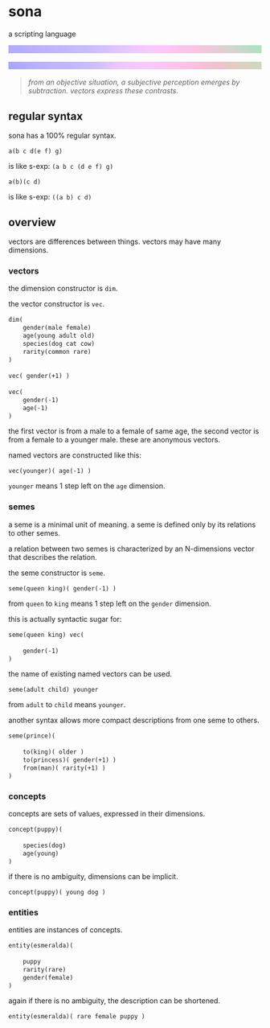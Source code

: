 


# sona

a scripting language

![](https://github.com/ThinkbotsAreFree/sona/raw/main/sona-up.png)

![](https://github.com/ThinkbotsAreFree/sona/raw/main/sona-down.png)

> *from an objective situation, a subjective perception emerges by subtraction. vectors express these contrasts.*



## regular syntax

sona has a 100% regular syntax.

```
a(b c d(e f) g)
```

is like s-exp: `(a b c (d e f) g)`

```
a(b)(c d)
```

is like s-exp: `((a b) c d)`



## overview

vectors are differences between things. vectors may have many dimensions.



### vectors

the dimension constructor is `dim`.

the vector constructor is `vec`.

```
dim(
    gender(male female)
    age(young adult old)
    species(dog cat cow)
    rarity(common rare)
)

vec( gender(+1) )

vec(
    gender(-1)
    age(-1)
)
```

the first vector is from a male to a female of same age, the second vector is from a female to a younger male. these are anonymous vectors.

named vectors are constructed like this:

```
vec(younger)( age(-1) )
```

`younger` means 1 step left on the `age` dimension.



### semes

a seme is a minimal unit of meaning. a seme is defined only by its relations to other semes.

a relation between two semes is characterized by an N-dimensions vector that describes the relation.

the seme constructor is `seme`.

```
seme(queen king)( gender(-1) )
```

from `queen` to `king` means 1 step left on the `gender` dimension.

this is actually syntactic sugar for:

```
seme(queen king) vec(

    gender(-1)
)
```

the name of existing named vectors can be used.

```
seme(adult child) younger
```

from `adult` to `child` means `younger`.

another syntax allows more compact descriptions from one seme to others.

```
seme(prince)(

    to(king)( older )
    to(princess)( gender(+1) )
    from(man)( rarity(+1) )
)
```



### concepts

concepts are sets of values, expressed in their dimensions.

```
concept(puppy)(

    species(dog)
    age(young)
)
```

if there is no ambiguity, dimensions can be implicit.

```
concept(puppy)( young dog )
```



### entities

entities are instances of concepts.

```
entity(esmeralda)(

    puppy
    rarity(rare)
    gender(female)
)
```

again if there is no ambiguity, the description can be shortened.

```
entity(esmeralda)( rare female puppy )
```




